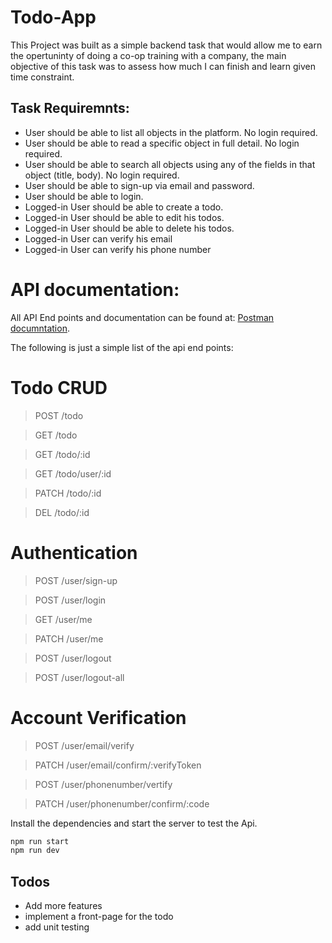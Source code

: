 # Todo-App

This Project was built as a simple backend task that would allow me to earn the opertuninty of doing a co-op training with 
a company, the main objective of this task was to assess how much I can finish
and learn given time constraint.

## Task Requiremnts:
- User should be able to list all objects in the platform. No login required.
- User should be able to read a specific object in full detail. No login required.
- User should be able to search all objects using any of the fields in that object (title, body). No login required.
- User should be able to sign-up via email and password.
- User should be able to login. 
- Logged-in User should be able to create a todo.
- Logged-in User should be able to edit his todos.
- Logged-in User should be able to delete his todos.
- Logged-in User can verify his email
- Logged-in User can verify his phone number

# API documentation:
All API End points and documentation can be found at:
[Postman documntation](https://documenter.getpostman.com/view/11503824/SzzheeQf?version=latest).

The following is just a simple list of the api end points:
# Todo CRUD

>POST  /todo

>GET   /todo

>GET   /todo/:id

>GET   /todo/user/:id

>PATCH /todo/:id

>DEL   /todo/:id

# Authentication 

>POST /user/sign-up

>POST /user/login

>GET  /user/me

>PATCH /user/me

>POST /user/logout

>POST /user/logout-all

# Account Verification

>POST   /user/email/verify

>PATCH  /user/email/confirm/:verifyToken

>POST   /user/phonenumber/vertify

>PATCH  /user/phonenumber/confirm/:code

Install the dependencies and start the server to test the Api.

```sh
npm run start
npm run dev
```

## Todos
 - Add more features
 - implement a front-page for the todo
 - add unit testing
